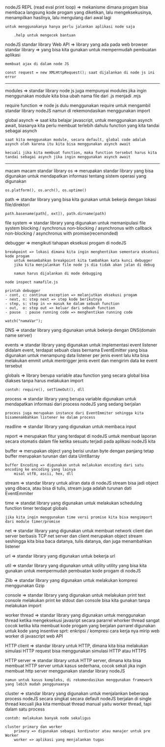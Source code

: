 nodeJS REPL (read eval print loop)
    => mekanisme dimana progam bisa membaca langsung kode progam yang diketikan, lalu mengeksekusinya, menampilkan hasilnya, lalu mengulang dari awal lagi

    untuk menggunakanya hanya perlu jalankan aplikasi node saja

        .help untuk mengecek bantuan

nodeJS standar library
    Web API => library yang ada pada web browser
    standar library => yang bisa kita gunakan untuk mempermudah pembuatan aplikasi

    membuat ajax di dalam node JS

    const request = new XMLHttpRequest(); saat dijalankan di node js ini error

-----------------------------------------------------------------------------------

modules => standar library node js juga mempunyai modules
    jika ingin menggunakan module kita bisa ubah nama file dari .js menjadi .mjs

require function => node js dulu menggunakan require untuk mengambil standar library nodeJS
    namun di rekemondasikan menggunakan import

global asynch => 
    saat kita belajar javascript, untuk menggunakan asynch await, biasanya kita perlu membuat terlebih dahulu function yang kita tandai sebagai asynch

    saat kita menggunakan module, secara default, global code adalah asynch oleh karena itu kita bisa menggunakan asynch await

    kecuali jika kita membuat function, maka function tersebut harus kita tandai sebagai asynch jika ingin menggunakan asynch await

-----------------------------------------------------------------------------------

macam macam standar library
os => merupakan standar library yang bisa digunakan untuk mendapatkan informasi 
    tentang sistem operasi yang digunakan

    os.platform(), os.arch(), os.uptime()

path => standar library yang bisa kita gunakan untuk bekerja
    dengan lokasi file/direktori

    path.basename(path[, ext]), path.dirname(path)

file system => standar library yang digunakan untuk memanipulasi file system
    blocking / synchronus
    non-blocking / asynchronus with callback
    non-blocking / asynchronus with promise(recemonded)

debugger => mengikuti tahapan eksekusi progam di nodeJS
    
    breakpoint => lokasi dimana kita ingin menghentikan sementara eksekusi kode progam
        untuk menambahkan breakpoint kita tambahkan kata kunci debugger
        jika kita menjalankan file node js dia tidak akan jalan di debug

        namun harus dijalankan di mode debugging

    node inspect namafile.js

    printah debugger
    - cont, c: continue exception => melanjutkan eksekusi progam
    - next, n: step next => step kode berikutnya
    - step, s: step in => masuk ke dalam sebuah function
    - out,  o: step out => keluar dari sebuah function
    - pause  : pause running code => menghentikan running code

    watch("namaVar");

DNS => standar library yang digunakan untuk bekerja dengan DNS(domain name server)

events => standar library yang digunakan untuk implementasi event listener
    didalam event, terdapat sebuah class bernama EventEmitter yang bisa digunakan untuk
        menampung data listener per jenis event
    lalu kita bisa melakukan emmit untuk mentrigger jenis event dan mengirim data ke event tersebut

globals => library berupa variable atau function yang secara global bisa diakses
    tanpa harus melakukan import

    contoh: require(), setTimeOut(), dll

process => standar library yang berupa variable digunakan untuk mendapatkan informasi 
    dari process nodeJS yang sedang berjalan

    process juga merupakan instance dari EventEmmiter sehingga kita bisamenambahkan listener ke dalam process

readline => standar library yang digunakan untuk membaca input

report => merupakan fitur yang terdapat di nodeJS untuk membuat laporan secara otomatis 
    dalam file ketika sesuatu terjadi pada aplikasi nodeJS kita

buffer => merupakan object yang berisi urutan byte dengan panjang tetap
    buffer merupakan turunan dari data Uint8array

    buffer Encoding => digunakan untuk melakukan encoding dari satu encoding ke encoding yang lainya
        misal utf8, ascii, hex, dll

stream => standar library untuk aliran data di nodeJS
    stream bisa jadi object yang dibaca, atau bisa di tulis, stream juga adalah turunan dati EventEmmiter

time => standat library yang digunakan untuk melakukan scheduling
    function timer terdapat globals

    jika kita ingin menggunakan time versi promise kita bisa mengimport dari module timer/promise

net => standar library yang digunakan untuk membuat network client dan server berbasis TCP
    net server dan client merupakan object stream seshingga kita bisa baca datanya, tulis datanya, dan juga menambahkan listener

url => standar library yang digunakan untuk bekerja url

util => standar library yang digunakan untuk utility utility yang bisa kita gunakan untuk mempermudah pembuatan kode progam di nodeJS

Zlib => standar library yang digunakan untuk melakukan kompresi menggunakan Gzip

console => standar library yang digunakan untuk melakukan print text 
    console melakukan print ke stdout
    dan console bisa kita gunakan tanpa melakukan import

worker thread => standar library yang digunakan untuk menggunakan thread ketika mengeksekusi javasript secara pararrel
    whorker thread sangat cocok ketika kita membuat kode progam yang berjalan parrarel
        digunakan untuk kode yang insentive sprt: enkripsi / kompresi
    cara kerja nya mirip web worker di javascript web API

HTTP client => standar library untuk HTTP, dimana kita bisa melakukan simulasi HTTP request
    bisa menggunakan simulasi HTTP atau HTTPS

HTTP server => standar library untuk HTTP server, dimana kita bisa membuat HTTP server
    untuk kasus sederhana, cocok sekali jika ingin membuat http server menggunakan standar library nodeJS
    
    namun untuk kasus kompleks, di rekomendasikan menggunakan framework yang lebih mudah penggunaanya

cluster => standar library yang digunakan untuk menjalankan beberapa process nodeJS secara singkat
    secara default nodeJS berjalan di single thread kecuali jika kita membuat thread manual
        yaitu worker thread, tapi dalam satu process

    contoh: melakukan banyak node sekaligus

    cluster primary dan worker
        primary => digunakan sebagai kordinator atau manajer untuk pre Worker
        worker => aplikasi yang menjalankan tugas